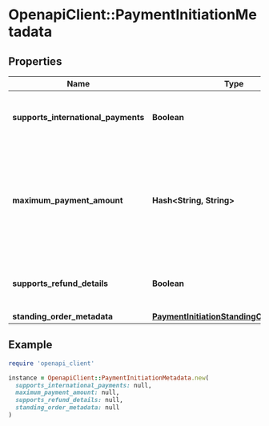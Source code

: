 # OpenapiClient::PaymentInitiationMetadata

## Properties

| Name | Type | Description | Notes |
| ---- | ---- | ----------- | ----- |
| **supports_international_payments** | **Boolean** | Indicates whether the institution supports payments from a different country. |  |
| **maximum_payment_amount** | **Hash&lt;String, String&gt;** | A mapping of currency to maximum payment amount (denominated in the smallest unit of currency) supported by the institution.  Example: &#x60;{\&quot;GBP\&quot;: \&quot;10000\&quot;}&#x60;  |  |
| **supports_refund_details** | **Boolean** | Indicates whether the institution supports returning refund details when initiating a payment. |  |
| **standing_order_metadata** | [**PaymentInitiationStandingOrderMetadata**](PaymentInitiationStandingOrderMetadata.md) |  |  |

## Example

```ruby
require 'openapi_client'

instance = OpenapiClient::PaymentInitiationMetadata.new(
  supports_international_payments: null,
  maximum_payment_amount: null,
  supports_refund_details: null,
  standing_order_metadata: null
)
```

